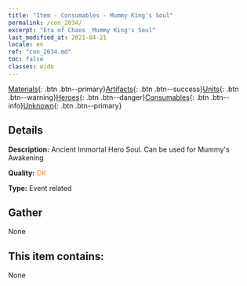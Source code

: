 ```yaml
---
title: "Item - Consumables - Mummy King's Soul"
permalink: /con_2034/
excerpt: "Era of Chaos  Mummy King's Soul"
last_modified_at: 2021-04-21
locale: en
ref: "con_2034.md"
toc: false
classes: wide
---
```

 [Materials](/Items/){: .btn .btn--primary}[Artifacts](/Items/Artifacts/){: .btn .btn--success}[Units](/Items/Units/){: .btn .btn--warning}[Heroes](/Items/Heroes/){: .btn .btn--danger}[Consumables](/Items/Consumables/){: .btn .btn--info}[Unknown](/Items/Unknown/){: .btn .btn--primary}

## Details
 **Description:** Ancient Immortal Hero Soul. Can be used for Mummy's Awakening

 **Quality:** <span style="color: #FF8C00">OK</span>

 **Type:** Event related

## Gather

  None

## This item contains:

  None

